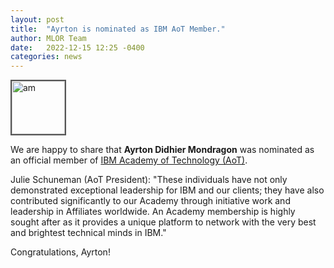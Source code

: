 ```yaml
---
layout: post
title:  "Ayrton is nominated as IBM AoT Member."
author: MLOR Team
date:   2022-12-15 12:25 -0400
categories: news
---
```

<style>
.center {
  display: block;
  margin-left: auto;
  margin-right: auto;
  width: 50%;
}

figcaption {
  color: black;
  font-style: italic;
  padding: 2px;
  text-align: center;
}

img {
  border: 2px solid #555;
}
</style>
<script src="https://kit.fontawesome.com/7812f4f196.js" crossorigin="anonymous"></script>

<img src="/teampics/ayrton_v2.jpg" class="rounded-corners" alt="am" width=85 height=85>

We are happy to share that <b>Ayrton Didhier Mondragon</b> <a href="https://www.linkedin.com/in/ayrton-didhier-mondragon-mejia-2401a996/?originalSubdomain=mx"><i class="fab fa-linkedin"></i></a> was nominated as an official member of <a href="https://www.ibm.com/blogs/academy-of-technology/">IBM Academy of Technology (AoT)</a>. 

Julie Schuneman (AoT President): "These individuals have not only demonstrated exceptional leadership for IBM and our clients; they have also contributed significantly to our Academy through initiative work and leadership in Affiliates worldwide. An Academy membership is highly sought after as it provides a unique platform to network with the very best and brightest technical minds in IBM."

Congratulations, Ayrton!